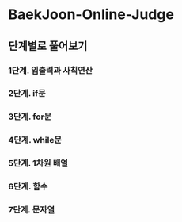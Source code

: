 # BaekJoon-Online-Judge

## 단계별로 풀어보기

### 1단계. 입출력과 사칙연산
### 2단계. if문
### 3단계. for문
### 4단계. while문
### 5단계. 1차원 배열
### 6단계. 함수
### 7단계. 문자열
